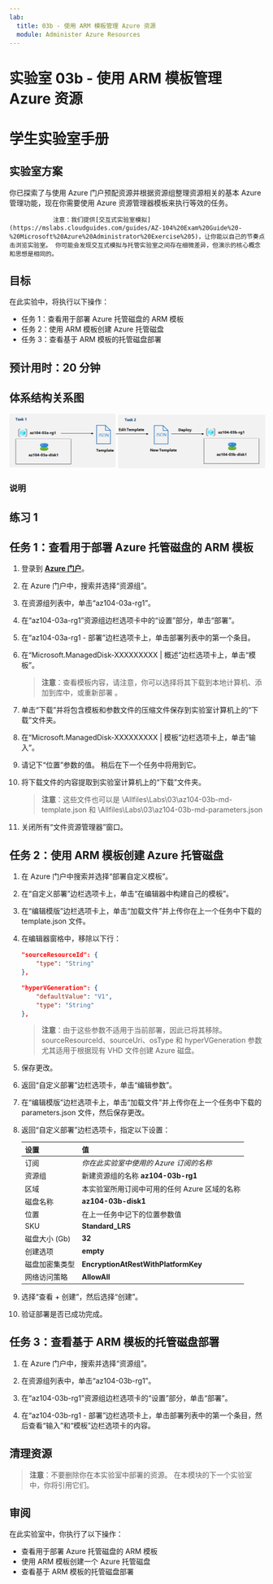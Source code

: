 ```yaml
---
lab:
  title: 03b - 使用 ARM 模板管理 Azure 资源
  module: Administer Azure Resources
---
```


# 实验室 03b - 使用 ARM 模板管理 Azure 资源
# 学生实验室手册

## 实验室方案
你已探索了与使用 Azure 门户预配资源并根据资源组整理资源相关的基本 Azure 管理功能，现在你需要使用 Azure 资源管理器模板来执行等效的任务。

                注意：我们提供[交互式实验室模拟](https://mslabs.cloudguides.com/guides/AZ-104%20Exam%20Guide%20-%20Microsoft%20Azure%20Administrator%20Exercise%205)，让你能以自己的节奏点击浏览实验室。 你可能会发现交互式模拟与托管实验室之间存在细微差异，但演示的核心概念和思想是相同的。 

## 目标

在此实验中，将执行以下操作：

+ 任务 1：查看用于部署 Azure 托管磁盘的 ARM 模板
+ 任务 2：使用 ARM 模板创建 Azure 托管磁盘
+ 任务 3：查看基于 ARM 模板的托管磁盘部署

## 预计用时：20 分钟

## 体系结构关系图

![image](../media/lab03b.png)

### 说明

## 练习 1

## 任务 1：查看用于部署 Azure 托管磁盘的 ARM 模板

1. 登录到 [**Azure 门户**](http://portal.azure.com)。

1. 在 Azure 门户中，搜索并选择“资源组”。 

1. 在资源组列表中，单击“az104-03a-rg1”。

1. 在“az104-03a-rg1”资源组边栏选项卡中的“设置”部分，单击“部署”。

1. 在“az104-03a-rg1 - 部署”边栏选项卡上，单击部署列表中的第一个条目。

1. 在“Microsoft.ManagedDisk-XXXXXXXXX \| 概述”边栏选项卡上，单击“模板”。

    >**注意**：查看模板内容，请注意，你可以选择将其下载到本地计算机、添加到库中，或重新部署  。

1. 单击“下载”并将包含模板和参数文件的压缩文件保存到实验室计算机上的“下载”文件夹。

1. 在“Microsoft.ManagedDisk-XXXXXXXXX \| 模板”边栏选项卡上，单击“输入”。

1. 请记下“位置”参数的值。 稍后在下一个任务中将用到它。

1. 将下载文件的内容提取到实验室计算机上的“下载”文件夹。

    >**注意**：这些文件也可以是 \\Allfiles\\Labs\\03\\az104-03b-md-template.json 和 \\Allfiles\\Labs\\03\\az104-03b-md-parameters.json 
    
1. 关闭所有“文件资源管理器”窗口。

## 任务 2：使用 ARM 模板创建 Azure 托管磁盘

1. 在 Azure 门户中搜索并选择“部署自定义模板”。

1. 在“自定义部署”边栏选项卡上，单击“在编辑器中构建自己的模板”。

1. 在“编辑模版”边栏选项卡上，单击“加载文件”并上传你在上一个任务中下载的 template.json 文件。

1. 在编辑器窗格中，移除以下行：

   ```json
   "sourceResourceId": {
       "type": "String"
   },
   ```

   ```json
   "hyperVGeneration": {
       "defaultValue": "V1",
       "type": "String"
   },      
   ```

    >**注意**：由于这些参数不适用于当前部署，因此已将其移除。 sourceResourceId、sourceUri、osType 和 hyperVGeneration 参数尤其适用于根据现有 VHD 文件创建 Azure 磁盘。

1. 保存更改。

1. 返回“自定义部署”边栏选项卡，单击“编辑参数”。 

1. 在“编辑模版”边栏选项卡上，单击“加载文件”并上传你在上一个任务中下载的 parameters.json 文件，然后保存更改。

1. 返回“自定义部署”边栏选项卡，指定以下设置：

    | 设置 | 值 |
    | --- |--- |
    | 订阅 | *你在此实验室中使用的 Azure 订阅的名称* |
    | 资源组 | 新建资源组的名称 **az104-03b-rg1** |
    | 区域 | 本实验室所用订阅中可用的任何 Azure 区域的名称 |
    | 磁盘名称 | **az104-03b-disk1** |
    | 位置 | 在上一任务中记下的位置参数值 |
    | SKU | **Standard_LRS** |
    | 磁盘大小 (Gb) | **32** |
    | 创建选项 | **empty** |
    | 磁盘加密集类型 | **EncryptionAtRestWithPlatformKey** |
    | 网络访问策略 | **AllowAll** |

1. 选择“查看 + 创建”，然后选择“创建”。 

1. 验证部署是否已成功完成。

## 任务 3：查看基于 ARM 模板的托管磁盘部署

1. 在 Azure 门户中，搜索并选择“资源组”。 

1. 在资源组列表中，单击“az104-03b-rg1”。

1. 在“az104-03b-rg1”资源组边栏选项卡的“设置”部分，单击“部署”。

1. 在“az104-03b-rg1 - 部署”边栏选项卡上，单击部署列表中的第一个条目，然后查看“输入”和“模板”边栏选项卡的内容。

## 清理资源

   >**注意**：不要删除你在本实验室中部署的资源。 在本模块的下一个实验室中，你将引用它们。

## 审阅

在此实验室中，你执行了以下操作：

- 查看用于部署 Azure 托管磁盘的 ARM 模板
- 使用 ARM 模板创建一个 Azure 托管磁盘
- 查看基于 ARM 模板的托管磁盘部署
